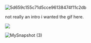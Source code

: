 ![5d659c155c71d5cce96138474f11c2db](https://github.com/user-attachments/assets/d16ef097-05e6-4dd2-a34d-24bd36fc65a3)


not really an intro i wanted the gif here.

![](https://komarev.com/ghpvc/?username=R3VENGE7&label=spectres)






![MySnapshot (3)](https://github.com/user-attachments/assets/4d016f99-180c-4860-b3e5-14a9f710bfa2)

